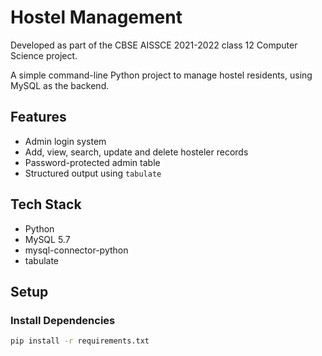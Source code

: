 # Hostel Management
Developed as part of the CBSE AISSCE 2021-2022 class 12 Computer Science project.

A simple command-line Python project to manage hostel residents, using MySQL as the backend.

##  Features

- Admin login system
- Add, view, search, update and delete hosteler records
- Password-protected admin table
- Structured output using `tabulate`

## Tech Stack

- Python
- MySQL 5.7
- mysql-connector-python
- tabulate

## Setup

### Install Dependencies

```bash
pip install -r requirements.txt
